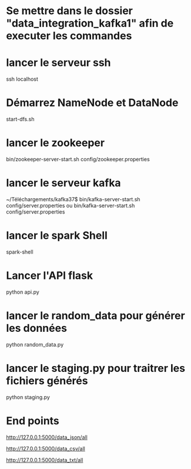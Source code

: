 # Se mettre dans le dossier "data_integration_kafka1" afin de executer les commandes

# lancer le serveur ssh
ssh localhost

# Démarrez NameNode et DataNode
start-dfs.sh

# lancer le zookeeper
bin/zookeeper-server-start.sh config/zookeeper.properties

# lancer le serveur kafka
~/Téléchargements/kafka37$ bin/kafka-server-start.sh config/server.properties 
                    ou
bin/kafka-server-start.sh config/server.properties

# lancer le spark Shell 
spark-shell

# Lancer l'API flask 
python api.py

# lancer le random_data pour générer les données
python random_data.py

# lancer le staging.py pour traitrer les fichiers générés
python staging.py

# End points
http://127.0.0.1:5000/data_json/all

http://127.0.0.1:5000/data_csv/all

http://127.0.0.1:5000/data_txt/all
